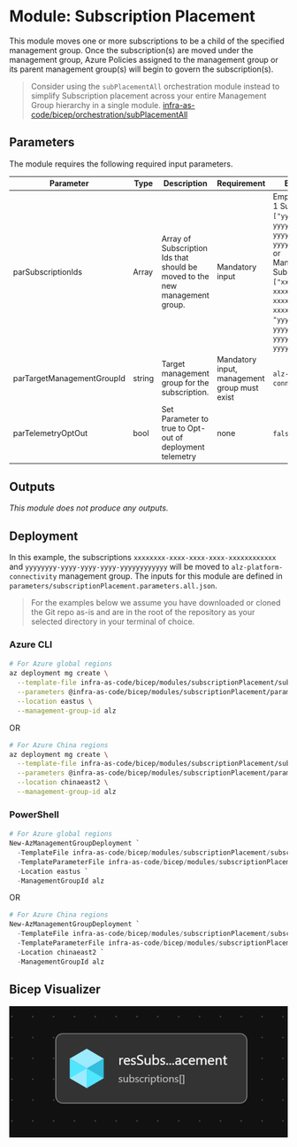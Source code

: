 # Module:  Subscription Placement

This module moves one or more subscriptions to be a child of the specified management group. Once the subscription(s) are moved under the management group, Azure Policies assigned to the management group or its parent management group(s) will begin to govern the subscription(s).

> Consider using the `subPlacementAll` orchestration module instead to simplify Subscription placement across your entire Management Group hierarchy in a single module. [infra-as-code/bicep/orchestration/subPlacementAll](https://github.com/Azure/ALZ-Bicep/tree/main/infra-as-code/bicep/orchestration/subPlacementAll)

## Parameters

The module requires the following required input parameters.

 | Parameter                  | Type            | Description                                                                 | Requirement                                  | Example                                                                                                                                                                                        |
 | -------------------------- | --------------- | --------------------------------------------------------------------------- | -------------------------------------------- | ---------------------------------------------------------------------------------------------------------------------------------------------------------------------------------------------- |
 | parSubscriptionIds         | Array | Array of Subscription Ids that should be moved to the new management group. | Mandatory input                              | Empty: `[]` or <br />1 Subscription: `["yyyyyyyy-yyyy-yyyy-yyyy-yyyyyyyyyyyy"]` or<br />Many Subscriptions: `["xxxxxxxx-xxxx-xxxx-xxxx-xxxxxxxxxxxx", "yyyyyyyy-yyyy-yyyy-yyyy-yyyyyyyyyyyy"]` |
 | parTargetManagementGroupId | string          | Target management group for the subscription.                               | Mandatory input, management group must exist | `alz-platform-connectivity`                                                                                                                                                                    |
 | parTelemetryOptOut         | bool            | Set Parameter to true to Opt-out of deployment telemetry                    | none                                         | `false`                                                                                                                                                                                        |

## Outputs
*This module does not produce any outputs.*

## Deployment

In this example, the subscriptions `xxxxxxxx-xxxx-xxxx-xxxx-xxxxxxxxxxxx` and `yyyyyyyy-yyyy-yyyy-yyyy-yyyyyyyyyyyy` will be moved to `alz-platform-connectivity` management group.  The inputs for this module are defined in `parameters/subscriptionPlacement.parameters.all.json`.

> For the  examples below we assume you have downloaded or cloned the Git repo as-is and are in the root of the repository as your selected directory in your terminal of choice.

### Azure CLI
```bash
# For Azure global regions
az deployment mg create \
  --template-file infra-as-code/bicep/modules/subscriptionPlacement/subscriptionPlacement.bicep \
  --parameters @infra-as-code/bicep/modules/subscriptionPlacement/parameters/subscriptionPlacement.parameters.all.json \
  --location eastus \
  --management-group-id alz
```
OR
```bash
# For Azure China regions
az deployment mg create \
  --template-file infra-as-code/bicep/modules/subscriptionPlacement/subscriptionPlacement.bicep \
  --parameters @infra-as-code/bicep/modules/subscriptionPlacement/parameters/subscriptionPlacement.parameters.all.json \
  --location chinaeast2 \
  --management-group-id alz
```

### PowerShell

```powershell
# For Azure global regions
New-AzManagementGroupDeployment `
  -TemplateFile infra-as-code/bicep/modules/subscriptionPlacement/subscriptionPlacement.bicep `
  -TemplateParameterFile infra-as-code/bicep/modules/subscriptionPlacement/parameters/subscriptionPlacement.parameters.all.json `
  -Location eastus `
  -ManagementGroupId alz
```
OR
```powershell
# For Azure China regions
New-AzManagementGroupDeployment `
  -TemplateFile infra-as-code/bicep/modules/subscriptionPlacement/subscriptionPlacement.bicep `
  -TemplateParameterFile infra-as-code/bicep/modules/subscriptionPlacement/parameters/subscriptionPlacement.parameters.all.json `
  -Location chinaeast2 `
  -ManagementGroupId alz
```

## Bicep Visualizer

![Bicep Visualizer](media/bicepVisualizer.png "Bicep Visualizer")
